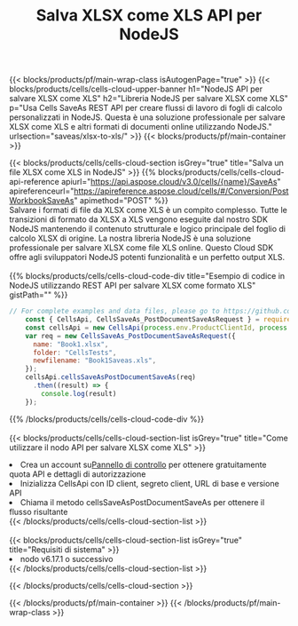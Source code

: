 ﻿---
title:  Salva XLSX come XLS API per NodeJS
description:  API cloud e SDK per Microsoft Excel e OpenOffice Calc. Converti foglio di calcolo in un altro file di formato.
url: /it/nodejs/saveas/xlsx-to-xls/
---
{{< blocks/products/pf/main-wrap-class isAutogenPage="true" >}}
{{< blocks/products/cells/cells-cloud-upper-banner h1="NodeJS API per salvare XLSX come XLS" h2="Libreria NodeJS per salvare XLSX come XLS" p="Usa Cells SaveAs REST API per creare flussi di lavoro di fogli di calcolo personalizzati in NodeJS. Questa è una soluzione professionale per salvare XLSX come XLS e altri formati di documenti online utilizzando NodeJS." urlsection="saveas/xlsx-to-xls/" >}}
{{< blocks/products/pf/main-container >}}

{{< blocks/products/cells/cells-cloud-section isGrey="true" title="Salva un file XLSX come XLS in NodeJS" >}}
{{% blocks/products/cells/cells-cloud-api-reference apiurl="https://api.aspose.cloud/v3.0/cells/{name}/SaveAs" apireferenceurl="https://apireference.aspose.cloud/cells/#/Conversion/PostWorkbookSaveAs" apimethod="POST" %}}
<br/>
Salvare i formati di file da XLSX come XLS è un compito complesso. Tutte le transizioni di formato da XLSX a XLS vengono eseguite dal nostro SDK NodeJS mantenendo il contenuto strutturale e logico principale del foglio di calcolo XLSX di origine. La nostra libreria NodeJS è una soluzione professionale per salvare XLSX come file XLS online. Questo Cloud SDK offre agli sviluppatori NodeJS potenti funzionalità e un perfetto output XLS.
<br/>
<br/>
{{% blocks/products/cells/cells-cloud-code-div title="Esempio di codice in NodeJS utilizzando REST API per salvare XLSX come formato XLS" gistPath="" %}}
  
```js
// For complete examples and data files, please go to https://github.com/aspose-cells-cloud/aspose-cells-cloud-node/
    const { CellsApi, CellsSaveAs_PostDocumentSaveAsRequest } = require("asposecellscloud");
    const cellsApi = new CellsApi(process.env.ProductClientId, process.env.ProductClientSecret);
    var req = new CellsSaveAs_PostDocumentSaveAsRequest({
      name: "Book1.xlsx",
      folder: "CellsTests",
      newfilename: "Book1Saveas.xls",
    });
    cellsApi.cellsSaveAsPostDocumentSaveAs(req)
      .then((result) => {
        console.log(result)
    });
```
  
{{% /blocks/products/cells/cells-cloud-code-div %}}
<br/>
<br/>
{{< blocks/products/cells/cells-cloud-section-list isGrey="true" title="Come utilizzare il nodo API per salvare XLSX come XLS" >}}
<li> Crea un account su<a href="https://dashboard.aspose.cloud/">Pannello di controllo</a> per ottenere gratuitamente quota API e dettagli di autorizzazione</li>
<li>Inizializza CellsApi con ID client, segreto client, URL di base e versione API</li>
<li>Chiama il metodo cellsSaveAsPostDocumentSaveAs per ottenere il flusso risultante</li>
{{< /blocks/products/cells/cells-cloud-section-list >}}
<br/>
<br/>
{{< blocks/products/cells/cells-cloud-section-list isGrey="true" title="Requisiti di sistema" >}}
<li>nodo v6.17.1 o successivo</li>
{{< /blocks/products/cells/cells-cloud-section-list >}}

{{< /blocks/products/cells/cells-cloud-section >}}

{{< /blocks/products/pf/main-container >}}
{{< /blocks/products/pf/main-wrap-class >}}
